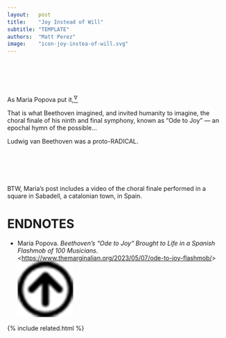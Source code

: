 ```yaml
---
layout:   post
title:    "Joy Instead of Will"
subtitle: "TEMPLATE"
authors:  "Matt Perez"
image:    "icon-joy-instea-of-will.svg"
---
```


<div style="display:none;">
 <p>That is what Beethoven imagined, and invited humanity to imagine, the choral finale of his ninth and final symphony, known as “Ode to Joy” — an epochal hymn of the possible&hellip;</p>
</div>

<h1>&nbsp;</h1>
 <p>As Maria Popova put it,<a href="#en01"><sup id="bm01">&hairsp;&nabla;&hairsp;</sup></a></p>
 <div class="_citation">
  <p>That is what Beethoven imagined, and invited humanity to imagine, the choral finale of his ninth and final symphony, known as “Ode to Joy” — an epochal hymn of the possible&hellip;</p>
 </div>
 <p>Ludwig van Beethoven was a proto-<span class='_paradigm'>RADICAL</span>.</p>

<h1>&nbsp;</h1>
 <p>BTW, Maria&rsquo;s post includes a video of the choral finale performed in a square in Sabadell, a catalonian town, in Spain.

<h1 class="_section">ENDNOTES</h1>
 <ul>
  <li id="en01">
   <p class="_list-item">
    Maria Popova.
    <em>Beethoven&rsquo;s &ldquo;Ode to Joy&ldquo; Brought to Life in a Spanish Flashmob of 100 Musicians</em>.
    &lt;<a href="https://www.themarginalian.org/2023/05/07/ode-to-joy-flashmob/" target="_blank">https://www.themarginalian.org/2023/05/07/ode-to-joy-flashmob/</a>&gt;
    <a class="_uparrow" href="#bm01"><img src="/assets/img/arrow-up-icon.png"></a>
   </p>
  </li>
 </ul>


{% include related.html %}